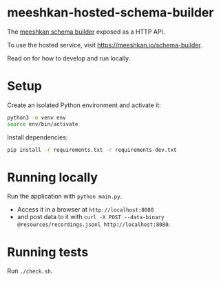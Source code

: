 # meeshkan-hosted-schema-builder
The [meeshkan schema builder](https://github.com/meeshkan/meeshkan) exposed as a HTTP API.

To use the hosted service, visit https://meeshkan.io/schema-builder.

Read on for how to develop and run locally.

# Setup
Create an isolated Python environment and activate it:

```sh
python3 -m venv env
source env/bin/activate
```

Install dependencies:

```sh
pip install -r requirements.txt -r requirements-dev.txt
```

# Running locally
Run the application with `python main.py`.

- Access it in a browser at `http://localhost:8080`
- and post data to it with `curl -X POST --data-binary @resources/recordings.jsonl http://localhost:8080`.

# Running tests
Run `./check.sh`.
